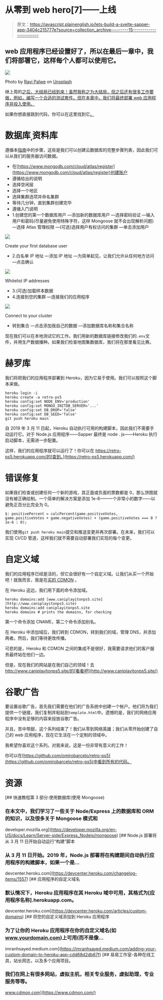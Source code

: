 # 从零到 web hero[7]——上线

> 原文：<https://javascript.plainenglish.io/lets-build-a-svelte-sapper-app-3404c215777e?source=collection_archive---------15----------------------->

## web 应用程序已经设置好了，所以在最后一章中，我们将部署它，这样每个人都可以使用它。

![](img/91d0ef7e63b6ea56356f4dabc969c620.png)

Photo by [Ravi Palwe](https://unsplash.com/@ravipalwe?utm_source=medium&utm_medium=referral) on [Unsplash](https://unsplash.com?utm_source=medium&utm_medium=referral)

继上周的[之后，大结局已经到来！虽然我称之为大结局，但之后还有很多工作要做，例如，编写一个合适的测试套件。但在本章中，我们将最终部署 web 应用程序并投入使用。](/lets-build-a-svelte-sapper-app-703ec9e779dd)

如果你想直接跳到代码，你可以在这里找到它[。](https://github.com/omirobarcelo/retro-ps5)

# 数据库ˌ资料库

遵循本[指南](https://developer.mozilla.org/en-US/docs/Learn/Server-side/Express_Nodejs/mongoose)中的步骤，这些是我们可以创建云数据库的完整步骤列表，因此我们可以从我们的服务器访问数据。

*   在[https://www.mongodb.com/cloud/atlas/register](https://www.mongodb.com/cloud/atlas/register)创建账户
*   遵循给出的说明
*   选择空闲层
*   选择一个地区
*   选择集群选项并命名集群
*   等待几分钟，直到集群创建完毕
*   遵循入门说明
*   1.创建您的第一个数据库用户
    —添加新的数据库用户
    —选择密码验证
    —输入用户和密码(尽量避免使用特殊字符，这样 Mongoose 就不会出现解析问题)
    —选择 Atlas 管理权限
    —(可选)选择用户有权访问的集群
    —单击添加用户

![](img/1a0682cfbb37954af6f67c0aaa5977cc.png)

Create your first database user

*   2.白名单 IP 地址
    —添加 IP 地址
    —为简单起见，让我们允许从任何地方访问
    —点击确认

![](img/7f031fcf7064710bc46501f8f3bfe4ed.png)

Whitelist IP addresses

*   3.(可选)加载样本数据
*   4.连接到您的集群
    —连接我们的应用程序

![](img/0528796025a2cc138f7dbb8c9948f20e.png)

Connect to your cluster

*   转到集合
    —点击添加我自己的数据
    —添加数据库名称和集合名称

现在我们可以在本地测试它的工作。我们用新的数据库链接修改我们的`.env`文件，并用生产数据播种。如果我们检查地图集数据库，我们将在那里看见比赛。

# 赫罗库

我们将把我们的应用程序部署到 Heroku，因为它易于使用。我们可以按照这个脚本来做。

```
heroku login -i
heroku create -a retro-ps5
heroku config:set NODE_ENV='production'
heroku config:set MONGO_INITDB_SERVER='...'
heroku config:set DB_DROP='false'
heroku config:set DB_SEED='false'
git push heroku main
```

自 2019 年 3 月 11 日起，Heroku 自动执行可用的构建脚本，因此我们不需要手动运行它。对于 Node.js 应用程序——Sapper 最终是 node . js——Heroku 执行启动脚本，无需进一步配置。

这样，我们的应用程序就可以运行了！你可以在 https://retro-ps5.herokuapp.com/的[查到。](https://retro-ps5.herokuapp.com/)

# 错误修复

如果我们检查或创建任何一个新的游戏，其正面或负面的票数都是 0，那么饼图就没有被正确绘制。一个简单的解决方案是添加 1e-6——一个非常小的数字——以避免正百分比完全为 0。

```
$: positivePercent = calcPercent(game.positiveVotes, game.positiveVotes + game.negativeVotes) + (game.positiveVotes === 0 ? 1e-6 : 0);
```

我们使用`git push heroku main`提交和推送变更并再次部署。在未来，我们可以实现 CI/CD 管道，这样我们就不需要自动部署我们实现的每个变更。

# 自定义域

我们的应用程序已经是活的，但它会很好有一个自定义域。让我们从买一个开始吧！就我而言，我是在[买的 CDMON](https://www.cdmon.com/) 。

在 Heroku 这边，我们用下面的命令添加域。

```
heroku domains:add [www.caniplayitonps5.site](http://www.caniplayitonps5.site)
heroku domains:add caniplayitonps5.site
heroku domains # prints the domains, for checking
```

第一个命令添加 CNAME，第二个命令添加别名。

在 Heroku 中添加域后，我们转到 CDMON，转到我们的域，管理 DNS，并添加两者。然后，我们等待更改传播。

可悲的是，Heroku 和 CDMON 之间的集成不是很好，我需要请求他们的客户服务最终站在他们一边。

但是，现在我们的网站是在我们自己的领域！去 http://www.caniplayitonps5.site/的[看看吧](http://www.caniplayitonps5.site/)

# 谷歌广告

要设置谷歌广告，首先我们需要在他们的广告系统中创建一个帐户。他们将为我们提供一个链接，我们复制并粘贴到`template.html`中。遗憾的是，我们的网络应用程序中没有足够的内容来投放谷歌广告。

并且，苦中带甜，这个系列结束了！我们从零到网络英雄；我们从零开始创建了自己的 web 应用程序，现在它生活在一个定制的领域中。

我希望你喜欢这个系列。对我来说，这是一份非常有意义的工作！

你可以在[https://github.com/omirobarcelo/retro-ps5](https://github.com/omirobarcelo/retro-ps5)中看到所有的代码。

# 资源

[](https://developer.mozilla.org/en-US/docs/Learn/Server-side/Express_Nodejs/mongoose) [## 快速教程第 3 部分:使用数据库(使用 Mongoose)

### 在本文中，我们学习了一些关于 Node/Express 上的数据库和 ORM 的知识，以及很多关于 Mongoose 模式和

developer.mozilla.org](https://developer.mozilla.org/en-US/docs/Learn/Server-side/Express_Nodejs/mongoose)  [## Node.js 部署将从 3 月 11 日开始自动运行“构建”脚本

### 从 3 月 11 日开始。2019 年，Node.js 部署将在构建期间自动执行应用程序的构建脚本，如果一个是…

devcenter.heroku.com](https://devcenter.heroku.com/changelog-items/1557) [](https://devcenter.heroku.com/articles/custom-domains) [## 应用程序的自定义域名

### 默认情况下，Heroku 应用程序在其 Heroku 域中可用，其格式为[应用程序名称].herokuapp.com。

devcenter.heroku.com](https://devcenter.heroku.com/articles/custom-domains) [](https://imranhsayed.medium.com/adding-your-custom-domain-to-heroku-app-cdd68d2db67f) [## 将您的自定义域添加到 Heroku 应用程序

### 为了让你的 Heroku 应用程序在你的自定义域名(如 www.yourdomain.com)上可用(而不是像…

imranhsayed.medium.com](https://imranhsayed.medium.com/adding-your-custom-domain-to-heroku-app-cdd68d2db67f) [](https://www.cdmon.com/) [## 易易工作室-各种在线工具，站长网志，以及多个应用项目。

### 我们在网上有很多网站，虚拟主机，相关专业服务，虚拟助理，专业服务等等。

www.cdmon.com](https://www.cdmon.com/)